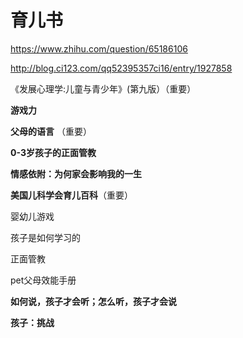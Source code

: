 # 育儿书

https://www.zhihu.com/question/65186106

http://blog.ci123.com/qq52395357ci16/entry/1927858

《发展心理学:儿童与青少年》(第九版）（重要）

**游戏力**

**父母的语言** （重要）

**0-3岁孩子的正面管教**

**情感依附：为何家会影响我的一生**

**美国儿科学会育儿百科**（重要）



婴幼儿游戏

孩子是如何学习的

正面管教

pet父母效能手册

**如何说，孩子才会听；怎么听，孩子才会说**

**孩子：挑战**